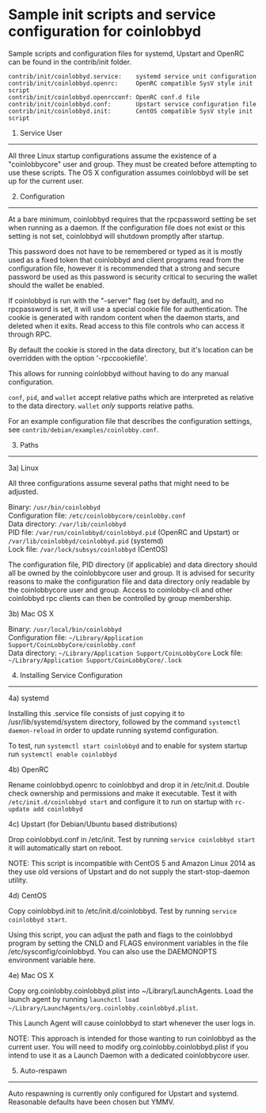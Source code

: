Sample init scripts and service configuration for coinlobbyd
==========================================================

Sample scripts and configuration files for systemd, Upstart and OpenRC
can be found in the contrib/init folder.

    contrib/init/coinlobbyd.service:    systemd service unit configuration
    contrib/init/coinlobbyd.openrc:     OpenRC compatible SysV style init script
    contrib/init/coinlobbyd.openrcconf: OpenRC conf.d file
    contrib/init/coinlobbyd.conf:       Upstart service configuration file
    contrib/init/coinlobbyd.init:       CentOS compatible SysV style init script

1. Service User
---------------------------------

All three Linux startup configurations assume the existence of a "coinlobbycore" user
and group.  They must be created before attempting to use these scripts.
The OS X configuration assumes coinlobbyd will be set up for the current user.

2. Configuration
---------------------------------

At a bare minimum, coinlobbyd requires that the rpcpassword setting be set
when running as a daemon.  If the configuration file does not exist or this
setting is not set, coinlobbyd will shutdown promptly after startup.

This password does not have to be remembered or typed as it is mostly used
as a fixed token that coinlobbyd and client programs read from the configuration
file, however it is recommended that a strong and secure password be used
as this password is security critical to securing the wallet should the
wallet be enabled.

If coinlobbyd is run with the "-server" flag (set by default), and no rpcpassword is set,
it will use a special cookie file for authentication. The cookie is generated with random
content when the daemon starts, and deleted when it exits. Read access to this file
controls who can access it through RPC.

By default the cookie is stored in the data directory, but it's location can be overridden
with the option '-rpccookiefile'.

This allows for running coinlobbyd without having to do any manual configuration.

`conf`, `pid`, and `wallet` accept relative paths which are interpreted as
relative to the data directory. `wallet` *only* supports relative paths.

For an example configuration file that describes the configuration settings,
see `contrib/debian/examples/coinlobby.conf`.

3. Paths
---------------------------------

3a) Linux

All three configurations assume several paths that might need to be adjusted.

Binary:              `/usr/bin/coinlobbyd`  
Configuration file:  `/etc/coinlobbycore/coinlobby.conf`  
Data directory:      `/var/lib/coinlobbyd`  
PID file:            `/var/run/coinlobbyd/coinlobbyd.pid` (OpenRC and Upstart) or `/var/lib/coinlobbyd/coinlobbyd.pid` (systemd)  
Lock file:           `/var/lock/subsys/coinlobbyd` (CentOS)  

The configuration file, PID directory (if applicable) and data directory
should all be owned by the coinlobbycore user and group.  It is advised for security
reasons to make the configuration file and data directory only readable by the
coinlobbycore user and group.  Access to coinlobby-cli and other coinlobbyd rpc clients
can then be controlled by group membership.

3b) Mac OS X

Binary:              `/usr/local/bin/coinlobbyd`  
Configuration file:  `~/Library/Application Support/CoinLobbyCore/coinlobby.conf`  
Data directory:      `~/Library/Application Support/CoinLobbyCore`
Lock file:           `~/Library/Application Support/CoinLobbyCore/.lock`

4. Installing Service Configuration
-----------------------------------

4a) systemd

Installing this .service file consists of just copying it to
/usr/lib/systemd/system directory, followed by the command
`systemctl daemon-reload` in order to update running systemd configuration.

To test, run `systemctl start coinlobbyd` and to enable for system startup run
`systemctl enable coinlobbyd`

4b) OpenRC

Rename coinlobbyd.openrc to coinlobbyd and drop it in /etc/init.d.  Double
check ownership and permissions and make it executable.  Test it with
`/etc/init.d/coinlobbyd start` and configure it to run on startup with
`rc-update add coinlobbyd`

4c) Upstart (for Debian/Ubuntu based distributions)

Drop coinlobbyd.conf in /etc/init.  Test by running `service coinlobbyd start`
it will automatically start on reboot.

NOTE: This script is incompatible with CentOS 5 and Amazon Linux 2014 as they
use old versions of Upstart and do not supply the start-stop-daemon utility.

4d) CentOS

Copy coinlobbyd.init to /etc/init.d/coinlobbyd. Test by running `service coinlobbyd start`.

Using this script, you can adjust the path and flags to the coinlobbyd program by
setting the CNLD and FLAGS environment variables in the file
/etc/sysconfig/coinlobbyd. You can also use the DAEMONOPTS environment variable here.

4e) Mac OS X

Copy org.coinlobby.coinlobbyd.plist into ~/Library/LaunchAgents. Load the launch agent by
running `launchctl load ~/Library/LaunchAgents/org.coinlobby.coinlobbyd.plist`.

This Launch Agent will cause coinlobbyd to start whenever the user logs in.

NOTE: This approach is intended for those wanting to run coinlobbyd as the current user.
You will need to modify org.coinlobby.coinlobbyd.plist if you intend to use it as a
Launch Daemon with a dedicated coinlobbycore user.

5. Auto-respawn
-----------------------------------

Auto respawning is currently only configured for Upstart and systemd.
Reasonable defaults have been chosen but YMMV.
